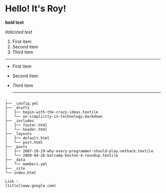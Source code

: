 # Hello! It's Roy!

**bold text**

*italicized text*


1. First item
2. Second item
3. Third item

---

- First item
- Second item
- Third item

	---

```
.
├── _config.yml
├── _drafts
│   ├── begin-with-the-crazy-ideas.textile
│   └── on-simplicity-in-technology.markdown
├── _includes
│   ├── footer.html
│   └── header.html
├── _layouts
│   ├── default.html
│   └── post.html
├── _posts
│   ├── 2007-10-29-why-every-programmer-should-play-nethack.textile
│   └── 2009-04-26-barcamp-boston-4-roundup.textile
├── _data
│   └── members.yml
├── _site
└── index.html

```
```
Link :
[title](www.google.com)
```